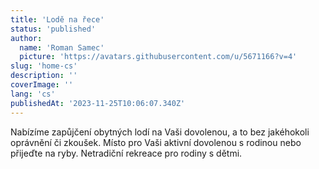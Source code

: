 ```yaml
---
title: 'Lodě na řece'
status: 'published'
author:
  name: 'Roman Samec'
  picture: 'https://avatars.githubusercontent.com/u/5671166?v=4'
slug: 'home-cs'
description: ''
coverImage: ''
lang: 'cs'
publishedAt: '2023-11-25T10:06:07.340Z'
---
```


Nabízíme zapůjčení obytných lodí na Vaši dovolenou, a to bez jakéhokoli oprávnění či zkoušek. Místo pro Vaši aktivní dovolenou s rodinou nebo přijeďte na ryby. Netradiční rekreace pro rodiny s dětmi.